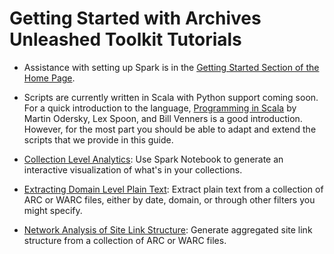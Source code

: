 

# Getting Started with Archives Unleashed Toolkit Tutorials

- Assistance with setting up Spark is in the [Getting Started Section of the Home Page](./index.html).

- Scripts are currently written in Scala with Python support coming soon. For a quick introduction to the language, [Programming in Scala](http://www.artima.com/pins1ed/index.html) by Martin Odersky, Lex Spoon, and Bill Venners is a good introduction. However, for the most part you should be able to adapt and extend the scripts that we provide in this guide.

- [Collection Level Analytics](./Spark-Collection-Analytics/): Use Spark Notebook to generate an interactive visualization of what's in your collections.

- [Extracting Domain Level Plain Text](./Spark-Extracting-Domain-Level-Plain-Text/): Extract plain text from a collection of ARC or WARC files, either by date, domain, or through other filters you might specify.

- [Network Analysis of Site Link Structure](./Spark-Analysis-of-Site-Link-Structure/): Generate aggregated site link structure from a collection of ARC or WARC files. 

